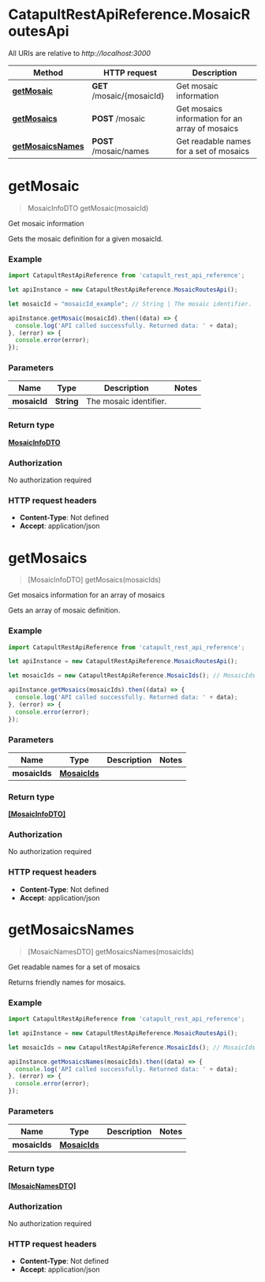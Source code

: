 # CatapultRestApiReference.MosaicRoutesApi

All URIs are relative to *http://localhost:3000*

Method | HTTP request | Description
------------- | ------------- | -------------
[**getMosaic**](MosaicRoutesApi.md#getMosaic) | **GET** /mosaic/{mosaicId} | Get mosaic information
[**getMosaics**](MosaicRoutesApi.md#getMosaics) | **POST** /mosaic | Get mosaics information for an array of mosaics
[**getMosaicsNames**](MosaicRoutesApi.md#getMosaicsNames) | **POST** /mosaic/names | Get readable names for a set of mosaics


<a name="getMosaic"></a>
# **getMosaic**
> MosaicInfoDTO getMosaic(mosaicId)

Get mosaic information

Gets the mosaic definition for a given mosaicId.

### Example
```javascript
import CatapultRestApiReference from 'catapult_rest_api_reference';

let apiInstance = new CatapultRestApiReference.MosaicRoutesApi();

let mosaicId = "mosaicId_example"; // String | The mosaic identifier.

apiInstance.getMosaic(mosaicId).then((data) => {
  console.log('API called successfully. Returned data: ' + data);
}, (error) => {
  console.error(error);
});

```

### Parameters

Name | Type | Description  | Notes
------------- | ------------- | ------------- | -------------
 **mosaicId** | **String**| The mosaic identifier. | 

### Return type

[**MosaicInfoDTO**](MosaicInfoDTO.md)

### Authorization

No authorization required

### HTTP request headers

 - **Content-Type**: Not defined
 - **Accept**: application/json

<a name="getMosaics"></a>
# **getMosaics**
> [MosaicInfoDTO] getMosaics(mosaicIds)

Get mosaics information for an array of mosaics

Gets an array of mosaic definition.

### Example
```javascript
import CatapultRestApiReference from 'catapult_rest_api_reference';

let apiInstance = new CatapultRestApiReference.MosaicRoutesApi();

let mosaicIds = new CatapultRestApiReference.MosaicIds(); // MosaicIds | 

apiInstance.getMosaics(mosaicIds).then((data) => {
  console.log('API called successfully. Returned data: ' + data);
}, (error) => {
  console.error(error);
});

```

### Parameters

Name | Type | Description  | Notes
------------- | ------------- | ------------- | -------------
 **mosaicIds** | [**MosaicIds**](MosaicIds.md)|  | 

### Return type

[**[MosaicInfoDTO]**](MosaicInfoDTO.md)

### Authorization

No authorization required

### HTTP request headers

 - **Content-Type**: Not defined
 - **Accept**: application/json

<a name="getMosaicsNames"></a>
# **getMosaicsNames**
> [MosaicNamesDTO] getMosaicsNames(mosaicIds)

Get readable names for a set of mosaics

Returns friendly names for mosaics.

### Example
```javascript
import CatapultRestApiReference from 'catapult_rest_api_reference';

let apiInstance = new CatapultRestApiReference.MosaicRoutesApi();

let mosaicIds = new CatapultRestApiReference.MosaicIds(); // MosaicIds | 

apiInstance.getMosaicsNames(mosaicIds).then((data) => {
  console.log('API called successfully. Returned data: ' + data);
}, (error) => {
  console.error(error);
});

```

### Parameters

Name | Type | Description  | Notes
------------- | ------------- | ------------- | -------------
 **mosaicIds** | [**MosaicIds**](MosaicIds.md)|  | 

### Return type

[**[MosaicNamesDTO]**](MosaicNamesDTO.md)

### Authorization

No authorization required

### HTTP request headers

 - **Content-Type**: Not defined
 - **Accept**: application/json

